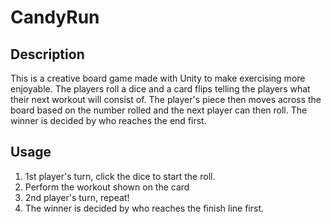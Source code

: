 # CandyRun
 
## Description 
This is a creative board game made with Unity to make exercising more enjoyable. The players roll a dice and a card flips telling the players what their next workout will consist of. The player's piece then moves across the board based on the number rolled and the next player can then roll. The winner is decided by who reaches the end first.
 
## Usage 
1. 1st player's turn, click the dice to start the roll.
2. Perform the workout shown on the card
3. 2nd player's turn, repeat!
4. The winner is decided by who reaches the finish line first.
